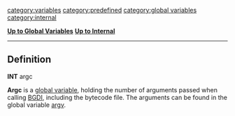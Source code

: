 <category:variables> <category:predefined> [category:global
variables](category:global_variables "wikilink") <category:internal>

[**Up to Global Variables**](Global_variables "wikilink") [**Up to
Internal**](internal "wikilink")

------------------------------------------------------------------------

Definition
----------

**INT** argc

**Argc** is a [global variable](global_variable "wikilink"), holding the
number of arguments passed when calling [BGDI](BGDI "wikilink"),
including the bytecode file. The arguments can be found in the global
variable [argv](argv "wikilink").
